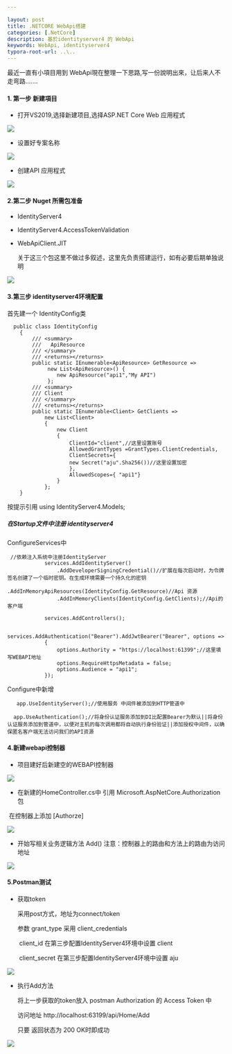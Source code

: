 ```yaml
---

layout: post
title: .NETCORE WebApi搭建
categories: [.NetCore]
description: 基於identityserver4 的 WebApi
keywords: WebApi, identityserver4
typora-root-url: ..\..
---
```




最近一直有小項目用到 WebApi現在整理一下思路,写一份說明出來，让后来人不走弯路.......

#### 1. 第一步 新建項目

- 打开VS2019,选择新建项目,选择ASP.NET Core Web 应用程式

![](/images/blog/webapiImages/1.PNG)

- 设置好专案名称

![](/images/blog/webapiImages/2.PNG)

- 创建API 应用程式

![](/images/blog/webapiImages/3.PNG)



#### 2.第二步 Nuget 所需包准备

- IdentityServer4

- IdentityServer4.AccessTokenValidation

- WebApiClient.JIT

  关于这三个包这里不做过多叙述，这里先负责搭建运行，如有必要后期单独说明

![](/images/blog/webapiImages/4.PNG)

#### 3.第三步  identityserver4环境配置

首先建一个 IdentityConfig类

```
  public class IdentityConfig
    {
        /// <summary>
        ///   ApiResource 
        /// </summary>
        /// <returns></returns>
        public static IEnumerable<ApiResource> GetResource =>
             new List<ApiResource>() {
                new ApiResource("api1","My API")
             };
        /// <summary>
        /// Client
        /// </summary>
        /// <returns></returns>
        public static IEnumerable<Client> GetClients =>
            new List<Client>
            {
                new Client
                {
                    ClientId="client",//这里设置账号
                    AllowedGrantTypes =GrantTypes.ClientCredentials,
                    ClientSecrets={
                    new Secret("aju".Sha256())//这里设置加密
                    },
                    AllowedScopes={ "api1"}
                }
            };
    }
```

按提示引用  using IdentityServer4.Models;

##### 在Startup文件中注册 identityserver4

ConfigureServices中

```
 //依赖注入系统中注册IdentityServer
            services.AddIdentityServer()
                .AddDeveloperSigningCredential()//扩展在每次启动时，为令牌签名创建了一个临时密钥。在生成环境需要一个持久化的密钥
                .AddInMemoryApiResources(IdentityConfig.GetResource)//Api 资源
                .AddInMemoryClients(IdentityConfig.GetClients);//Api的客户端

            services.AddControllers();

            services.AddAuthentication("Bearer").AddJwtBearer("Bearer", options =>
            {
                options.Authority = "https://localhost:61399";//这里填写WEBAPI地址
                options.RequireHttpsMetadata = false;
                options.Audience = "api1";
            });
```

Configure中新增

```
   app.UseIdentityServer();//使用服务 中间件被添加到HTTP管道中

  app.UseAuthentication();//将身份认证服务添加到DI比配置Bearer为默认||将身份认证服务添加到管道中，以便对主机的每次调用都将自动执行身份验证||添加授权中间件，以确保匿名客户端无法访问我们的API资源
```

#### 4.新建webapi控制器

- 项目建好后新建空的WEBAPI控制器

![](/images/blog/webapiImages/5.PNG)

- 在新建的HomeController.cs中 引用 Microsoft.AspNetCore.Authorization 包

​       在控制器上添加  [Authorze] 

![](/images/blog/webapiImages/6.PNG)

- 开始写相关业务逻辑方法 Add()  注意：控制器上的路由和方法上的路由为访问地址

![](/images/blog/webapiImages/7.PNG)

#### 5.Postman测试

- 获取token

  采用post方式，地址为connect/token

  参数   grant_type   采用  client_credentials

  ​           client_id     在第三步配置IdentityServer4环境中设置  client

  ​            client_secret     在第三步配置IdentityServer4环境中设置  aju

![](/images/blog/webapiImages/8.PNG)

- 执行Add方法

  将上一步获取的token放入  postman  Authorization 的 Access Token 中

  访问地址  http://localhost:63199/api/Home/Add

  只要 返回状态为 200 OK时即成功

![](/images/blog/webapiImages/9.PNG)